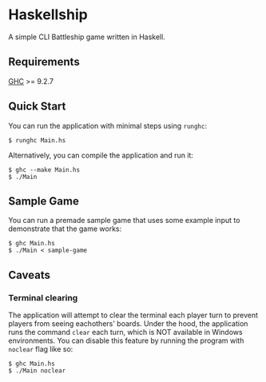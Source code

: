 # Haskellship

A simple CLI Battleship game written in Haskell.

## Requirements

[GHC](https://www.haskell.org/ghc/) >= 9.2.7

## Quick Start

You can run the application with minimal steps using `runghc`:

```console
$ runghc Main.hs
```

Alternatively, you can compile the application and run it:

```console
$ ghc --make Main.hs
$ ./Main
```

## Sample Game

You can run a premade sample game that uses some example input to demonstrate that the game works:

```console
$ ghc Main.hs
$ ./Main < sample-game
```

## Caveats

### Terminal clearing

The application will attempt to clear the terminal each player turn to prevent players from seeing eachothers' boards. Under the hood, the application runs the command `clear` each turn, which is NOT available in Windows environments. You can disable this feature by running the program with `noclear` flag like so:

```console
$ ghc Main.hs
$ ./Main noclear
```
